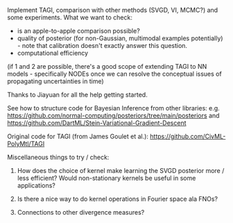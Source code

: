 Implement TAGI, comparison with other methods (SVGD, VI, MCMC?) and some experiments. 
What we want to check:

- is an apple-to-apple comparison possible?
- quality of posterior (for non-Gaussian, multimodal examples potentially) - note that calibration doesn't exactly answer this question.
- computational efficiency


(if 1 and 2 are possible, there's a good scope of extending TAGI to NN models - specifically NODEs once we can resolve the conceptual issues of propagating uncertainties in time)

Thanks to Jiayuan for all the help getting started.

See how to structure code for Bayesian Inference from other libraries: e.g. https://github.com/normal-computing/posteriors/tree/main/posteriors
and https://github.com/DartML/Stein-Variational-Gradient-Descent


Original code for TAGI (from James Goulet et al.): https://github.com/CivML-PolyMtl/TAGI


Miscellaneous things to try / check:

1. How does the choice of kernel make learning the SVGD posterior more / less efficient? Would non-stationary kernels be useful in some applications?

2. Is there a nice way to do kernel operations in Fourier space ala FNOs?

3. Connections to other divergence measures?